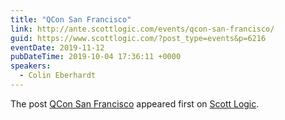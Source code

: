 ```yaml
---
title: "QCon San Francisco"
link: http://ante.scottlogic.com/events/qcon-san-francisco/
guid: https://www.scottlogic.com/?post_type=events&p=6216
eventDate: 2019-11-12
pubDateTime: 2019-10-04 17:36:11 +0000
speakers:
  - Colin Eberhardt
---
```


<p>The post <a rel="nofollow" href="http://ante.scottlogic.com/events/qcon-san-francisco/">QCon San Francisco</a> appeared first on <a rel="nofollow" href="http://ante.scottlogic.com">Scott Logic</a>.</p>